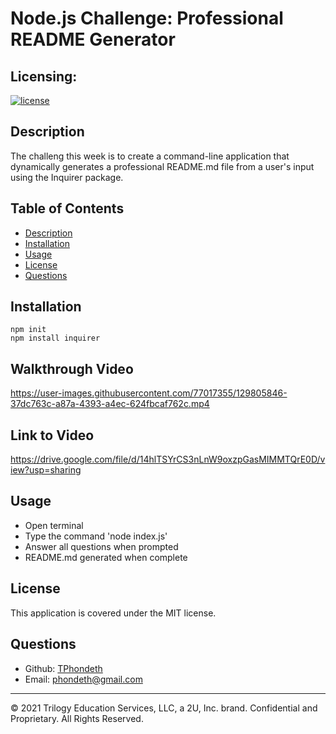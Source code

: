 
  # Node.js Challenge: Professional README Generator

  ## Licensing:
  [![license](https://img.shields.io/badge/license-MIT-brightgreen)](https://shields.io)

  ## Description
  The challeng this week is to create a command-line application that dynamically generates a professional README.md file from a user's input using the Inquirer  package.
  
  ## Table of Contents
  - [Description](#description)
  - [Installation](#installation)
  - [Usage](#usage)
  - [License](#license)
  - [Questions](#questions)

  ## Installation
    npm init 
    npm install inquirer
    
  ## Walkthrough Video
  https://user-images.githubusercontent.com/77017355/129805846-37dc763c-a87a-4393-a4ec-624fbcaf762c.mp4

  ## Link to Video
  https://drive.google.com/file/d/14hlTSYrCS3nLnW9oxzpGasMIMMTQrE0D/view?usp=sharing

  ## Usage 
  - Open terminal
  - Type the command 'node index.js'
  - Answer all questions when prompted
  - README.md generated when complete

  ## License
  This application is covered under the MIT license.

  ## Questions
  - Github: [TPhondeth](https://github.com/TPhondeth)
  - Email: phondeth@gmail.com

----
© 2021 Trilogy Education Services, LLC, a 2U, Inc. brand. Confidential and Proprietary. All Rights Reserved.
